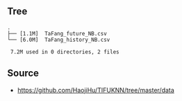 
## Tree

```
.
├── [1.1M]  TaFang_future_NB.csv
└── [6.0M]  TaFang_history_NB.csv

 7.2M used in 0 directories, 2 files
```

## Source
- https://github.com/HaojiHu/TIFUKNN/tree/master/data